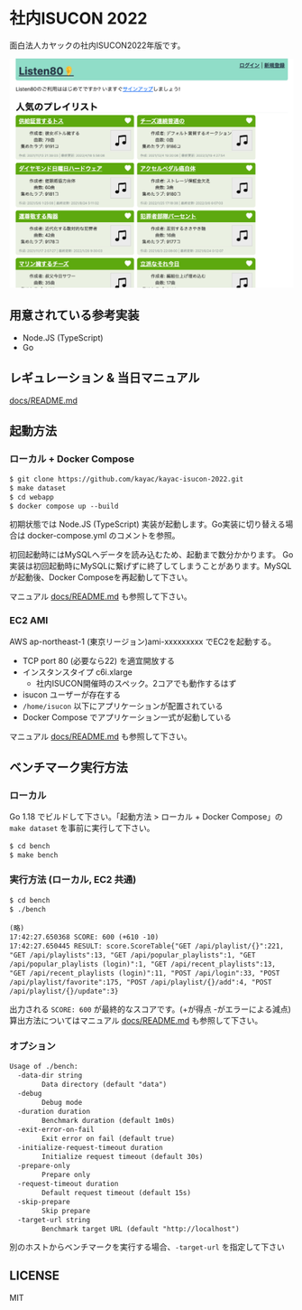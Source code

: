 # 社内ISUCON 2022

面白法人カヤックの社内ISUCON2022年版です。

![](docs/listen80.png)

## 用意されている参考実装

- Node.JS (TypeScript)
- Go

## レギュレーション & 当日マニュアル

[docs/README.md](docs/README.md)

## 起動方法

### ローカル + Docker Compose

```console
$ git clone https://github.com/kayac/kayac-isucon-2022.git
$ make dataset
$ cd webapp
$ docker compose up --build
```

初期状態では Node.JS (TypeScript) 実装が起動します。Go実装に切り替える場合は docker-compose.yml のコメントを参照。

初回起動時にはMySQLへデータを読み込むため、起動まで数分かかります。
Go実装は初回起動時にMySQLに繋げずに終了してしまうことがあります。MySQLが起動後、Docker Composeを再起動して下さい。

マニュアル [docs/README.md](docs/README.md) も参照して下さい。

### EC2 AMI

AWS ap-northeast-1 (東京リージョン)ami-xxxxxxxxx でEC2を起動する。

- TCP port 80 (必要なら22) を適宜開放する
- インスタンスタイプ c6i.xlarge
  - 社内ISUCON開催時のスペック。2コアでも動作するはず
- isucon ユーザーが存在する
- `/home/isucon` 以下にアプリケーションが配置されている
- Docker Compose でアプリケーション一式が起動している

マニュアル [docs/README.md](docs/README.md) も参照して下さい。

## ベンチマーク実行方法

### ローカル

Go 1.18 でビルドして下さい。「起動方法 > ローカル + Docker Compose」の `make dataset` を事前に実行して下さい。

```console
$ cd bench
$ make bench
```

### 実行方法 (ローカル, EC2 共通)

```console
$ cd bench
$ ./bench

(略)
17:42:27.650368 SCORE: 600 (+610 -10)
17:42:27.650445 RESULT: score.ScoreTable{"GET /api/playlist/{}":221, "GET /api/playlists":13, "GET /api/popular_playlists":1, "GET /api/popular_playlists (login)":1, "GET /api/recent_playlists":13, "GET /api/recent_playlists (login)":11, "POST /api/login":33, "POST /api/playlist/favorite":175, "POST /api/playlist/{}/add":4, "POST /api/playlist/{}/update":3}
```

出力される `SCORE: 600` が最終的なスコアです。(+が得点 -がエラーによる減点)
算出方法についてはマニュアル [docs/README.md](docs/README.md) も参照して下さい。

### オプション

```
Usage of ./bench:
  -data-dir string
        Data directory (default "data")
  -debug
        Debug mode
  -duration duration
        Benchmark duration (default 1m0s)
  -exit-error-on-fail
        Exit error on fail (default true)
  -initialize-request-timeout duration
        Initialize request timeout (default 30s)
  -prepare-only
        Prepare only
  -request-timeout duration
        Default request timeout (default 15s)
  -skip-prepare
        Skip prepare
  -target-url string
        Benchmark target URL (default "http://localhost")
```

別のホストからベンチマークを実行する場合、`-target-url` を指定して下さい

## LICENSE

MIT

